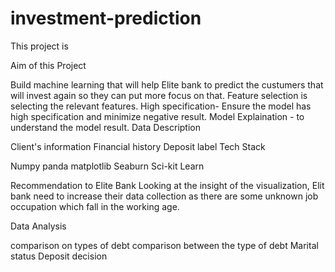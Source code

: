 # investment-prediction
This project is

Aim of this Project

Build machine learning that will help Elite bank to predict the custumers that will invest again so they can put more focus on that.
Feature selection is selecting the relevant features.
High specification- Ensure the model has high specification and minimize negative result.
Model Explaination - to understand the model result.
Data Description

Client's information
Financial history
Deposit label
Tech Stack

Numpy
panda
matplotlib
Seaburn
Sci-kit Learn


Recommendation to Elite Bank Looking at the insight of the visualization, Elit bank need to increase their data collection as there are some unknown job occupation which fall in the working age.

Data Analysis

comparison on types of debt
comparison between the type of debt
Marital status
Deposit decision

